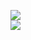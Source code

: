 [![](https://img.shields.io/badge/Made%20With-Github%20Spray-lightgrey.svg?style=for-the-badge&logo=github)](https://github.com/Annihil/github-spray#2936)  
[![](https://i.imgur.com/2DrTn0Z.gif)](https://github.com/Annihil/github-spray)
